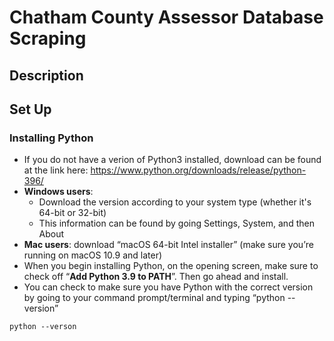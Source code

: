 # Chatham County Assessor Database Scraping

## Description

## Set Up

### Installing Python

- If you do not have a verion of Python3 installed, download can be found at the link here: https://www.python.org/downloads/release/python-396/
- **Windows users**:
  - Download the version according to your system type (whether it's 64-bit or 32-bit)
  - This information can be found by going Settings, System, and then About
- **Mac users**: download “macOS 64-bit Intel installer” (make sure you’re running on macOS 10.9 and later)
- When you begin installing Python, on the opening screen, make sure to check off “**Add Python 3.9 to PATH**”. Then go ahead and install.
- You can check to make sure you have Python with the correct version by going to your command prompt/terminal and typing “python --version”
```
python --verson
```
